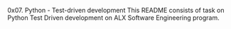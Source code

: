 0x07. Python - Test-driven development
This README consists of task on Python Test Driven development on ALX Software Engineering program.
